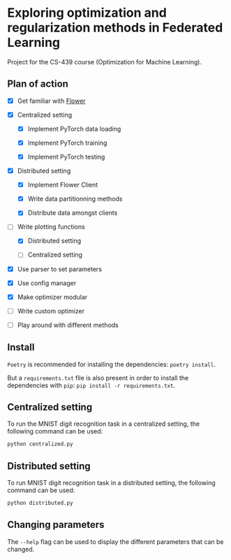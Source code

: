 # Exploring optimization and regularization methods in Federated Learning
Project for the CS-439 course (Optimization for Machine Learning).

## Plan of action
- [x] Get familiar with [Flower](https://github.com/adap/flower) 

- [x] Centralized setting

  - [x] Implement PyTorch data loading
  
  - [x] Implement PyTorch training
  
  - [x] Implement PyTorch testing

- [x] Distributed setting

  - [x] Implement Flower Client 

  - [x] Write data partitionning methods
  
  - [x] Distribute data amongst clients
  
- [ ] Write plotting functions
 
  - [x] Distributed setting
  
  - [ ] Centralized setting
  
- [x] Use parser to set parameters

- [x] Use config manager

- [x] Make optimizer modular

- [ ] Write custom optimizer

- [ ] Play around with different methods

## Install

`Poetry` is recommended for installing the dependencies: `poetry install`.

But a `requirements.txt` file is also present in order to install the dependencies with `pip`: `pip install -r requirements.txt`.

## Centralized setting

To run the MNIST digit recognition task in a centralized setting, the following command can be used:

```sh
python centralized.py
```

## Distributed setting

To run MNIST digit recognition task in a distributed setting, the following command can be used:

```sh
python distributed.py
```

## Changing parameters

The `--help` flag can be used to display the different parameters that can be changed.

